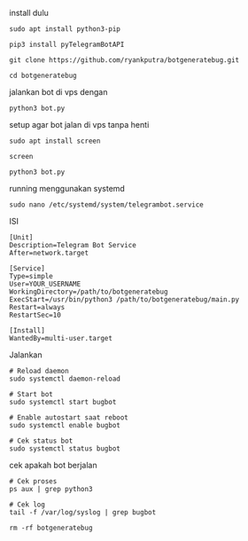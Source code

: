 install dulu
```
sudo apt install python3-pip
```

```
pip3 install pyTelegramBotAPI
```
```
git clone https://github.com/ryankputra/botgeneratebug.git
```
```
cd botgeneratebug
```

jalankan bot di vps dengan
```
python3 bot.py
```
setup agar bot jalan di vps tanpa henti
```
sudo apt install screen
```
```
screen
```
```
python3 bot.py
```


running menggunakan systemd
```
sudo nano /etc/systemd/system/telegrambot.service
```
ISI
```
[Unit]
Description=Telegram Bot Service
After=network.target

[Service]
Type=simple
User=YOUR_USERNAME
WorkingDirectory=/path/to/botgeneratebug
ExecStart=/usr/bin/python3 /path/to/botgeneratebug/main.py
Restart=always
RestartSec=10

[Install]
WantedBy=multi-user.target
```
Jalankan
```
# Reload daemon
sudo systemctl daemon-reload

# Start bot
sudo systemctl start bugbot

# Enable autostart saat reboot
sudo systemctl enable bugbot

# Cek status bot
sudo systemctl status bugbot
```
cek apakah bot berjalan
```
# Cek proses
ps aux | grep python3

# Cek log
tail -f /var/log/syslog | grep bugbot
```
```
rm -rf botgeneratebug
```
